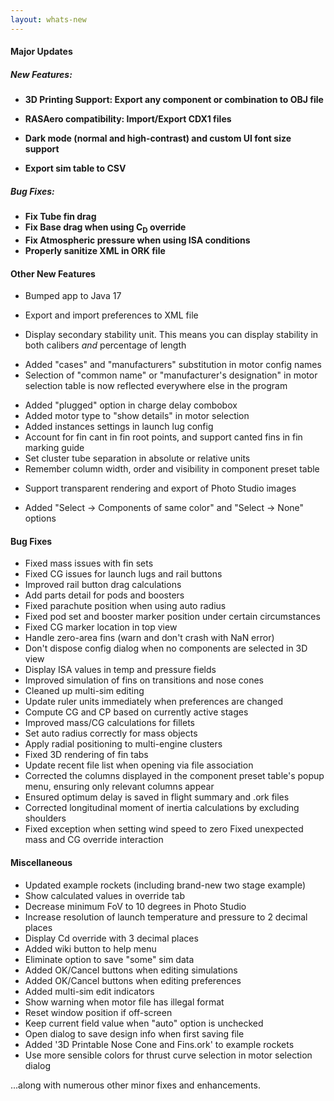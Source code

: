 ```yaml
---
layout: whats-new
---
```


#### Major Updates

##### New Features:

<div data-image-align="right"
     data-image-inline="true"
     data-image-path="/img/tutorials/thumbnails/tn_export_OBJ_3D_printing.png" 
     data-image-caption="Export rocket components to an OBJ file for 3D printing!"
     data-image-width="45%"
     data-image-shadow="true"></div>


* **3D Printing Support: Export any component or combination to OBJ file**

<div data-section-break="true"></div>

<div data-image-align="left"
     data-image-inline="true"
     data-image-path="/whats-new/img/23.09/export-rasaero.png" 
     data-image-caption="Export OpenRocket file to RASAero II file"
     data-image-width="55%"></div>

* **RASAero compatibility: Import/Export CDX1 files**

<div data-section-break="true"></div>

<div data-image-align="right"
     data-image-inline="true"
     data-image-path="/whats-new/img/23.09/ui-themes.png" 
     data-image-caption="Custom UI font size & 2 new UI themes: dark and high-contrast dark"
     data-image-width="75%"></div>

* **Dark mode (normal and high-contrast) and custom UI font size support**

<div data-section-break="true"></div>

<div data-image-align="left"
     data-image-inline="true"
     data-image-path="/whats-new/img/23.09/export-sim-table.png" 
     data-image-caption="Export simulation table to CSV file"
     data-image-width="50%"></div>

* **Export sim table to CSV**

<div data-section-break="true"></div>

##### Bug Fixes:
* **Fix Tube fin drag**
* **Fix Base drag when using C<sub>D</sub> override**
* **Fix Atmospheric pressure when using ISA conditions**
* **Properly sanitize XML in ORK file**


#### Other New Features
* Bumped app to Java 17

<div data-image-align="right"
     data-image-inline="true"
     data-image-path="/whats-new/img/23.09/import-export-prefs.png" 
     data-image-caption="Export/import your OpenRocket preferences to/from an XML file"
     data-image-width="55%"></div>

* Export and import preferences to XML file

<div data-section-break="true"></div>

<div data-image-align="left"
     data-image-inline="true"
     data-image-path="/whats-new/img/23.09/stability-secondary-unit.png" 
     data-image-caption="Display secondary stability unit"
     data-image-width="50%"></div>

* Display secondary stability unit. This means you can display stability in both calibers *and* percentage of length

<div data-section-break="true"></div>

<div data-image-align="right"
     data-image-inline="true"
     data-image-path="/whats-new/img/23.09/config-naming.png" 
     data-image-caption="Use 'common name' or 'manufacturer's designation' substitution strings in motor selection table"
     data-image-width="50%"></div>

* Added "cases" and "manufacturers" substitution in motor config names
* Selection of "common name" or "manufacturer's designation" in motor selection table is now reflected everywhere else in the program

<div data-section-break="true"></div>

<div data-image-align="left"
     data-image-inline="true"
     data-image-path="/whats-new/img/23.09/plugged.png" 
     data-image-caption="Use 'plugged' option in charge delay combobox"
     data-image-width="45%"></div>

* Added "plugged" option in charge delay combobox
* Added motor type to "show details" in motor selection
* Added instances settings in launch lug config
* Account for fin cant in fin root points, and support canted fins in fin marking guide
* Set cluster tube separation in absolute or relative units
* Remember column width, order and visibility in component preset table

<div data-section-break="true"></div>

<div data-image-align="right"
     data-image-inline="true"
     data-image-path="/whats-new/img/23.09/photo-studio-transparent.png" 
     data-image-caption="Transparent background rendering in Photo Studio"
     data-image-width="50%"></div>

* Support transparent rendering and export of Photo Studio images

<div data-section-break="true"></div>

<div data-video-align="left"
     data-video-inline="true"
     data-video-path="/whats-new/vid/23.09/select-same-color-components.mp4" 
     data-video-caption="Select components of same color"
     data-video-width="60%"
     data-video-shadow="true"
     data-video-controls="true"></div>

* Added "Select -> Components of same color" and "Select -> None" options

<div data-section-break="true"></div>

#### Bug Fixes
* Fixed mass issues with fin sets
* Fixed CG issues for launch lugs and rail buttons
* Improved rail button drag calculations
* Add parts detail for pods and boosters
* Fixed parachute position when using auto radius
* Fixed pod set and booster marker position under certain circumstances
* Fixed CG marker location in top view
* Handle zero-area fins (warn and don't crash with NaN error)
* Don't dispose config dialog when no components are selected in 3D view
* Display ISA values in temp and pressure fields
* Improved simulation of fins on transitions and nose cones
* Cleaned up multi-sim editing
* Update ruler units immediately when preferences are changed
* Compute CG and CP based on currently active stages
* Improved mass/CG calculations for fillets
* Set auto radius correctly for mass objects
* Apply radial positioning to multi-engine clusters
* Fixed 3D rendering of fin tabs
* Update recent file list when opening via file association
* Corrected the columns displayed in the component preset table's popup menu, ensuring only relevant columns appear
* Ensured optimum delay is saved in flight summary and .ork files
* Corrected longitudinal moment of inertia calculations by excluding shoulders
* Fixed exception when setting wind speed to zero
Fixed unexpected mass and CG override interaction

#### Miscellaneous
* Updated example rockets (including brand-new two stage example)
* Show calculated values in override tab
* Decrease minimum FoV to 10 degrees in Photo Studio
* Increase resolution of launch temperature and pressure to 2 decimal places
* Display Cd override with 3 decimal places
* Added wiki button to help menu
* Eliminate option to save "some" sim data
* Added OK/Cancel buttons when editing simulations
* Added OK/Cancel buttons when editing preferences
* Added multi-sim edit indicators
* Show warning when motor file has illegal format
* Reset window position if off-screen
* Keep current field value when "auto" option is unchecked
* Open dialog to save design info when first saving file
* Added '3D Printable Nose Cone and Fins.ork' to example rockets
* Use more sensible colors for thrust curve selection in motor selection dialog


...along with numerous other minor fixes and enhancements.